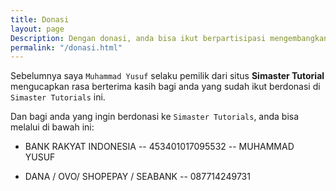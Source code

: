 ```yaml
---
title: Donasi
layout: page
Description: Dengan donasi, anda bisa ikut berpartisipasi mengembangkan situs ini
permalink: "/donasi.html"
---
```

Sebelumnya saya `Muhammad Yusuf` selaku pemilik dari situs **Simaster Tutorial** mengucapkan rasa berterima kasih bagi anda yang sudah ikut berdonasi di `Simaster Tutorials` ini.

Dan bagi anda yang ingin berdonasi ke `Simaster Tutorials`, anda bisa melalui di bawah ini:

- BANK RAKYAT INDONESIA
-- 453401017095532
-- MUHAMMAD YUSUF

- DANA / OVO/ SHOPEPAY / SEABANK
-- 087714249731